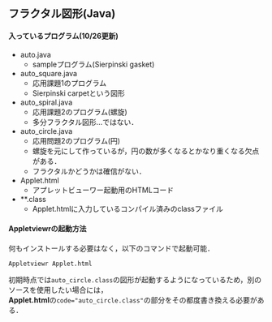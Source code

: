 ## フラクタル図形(Java)
#### 入っているプログラム(10/26更新)

* auto.java
	* sampleプログラム(Sierpinski gasket)
* auto_square.java
	* 応用課題1のプログラム
	* Sierpinski carpetという図形 
* auto_spiral.java
	* 応用課題2のプログラム(螺旋)
	* 多分フラクタル図形…ではない．
* auto_circle.java
	* 応用問題2のプログラム(円)
	* 螺旋を元にして作っているが，円の数が多くなるとかなり重くなる欠点がある．
	* フラクタルかどうかは確信がない．
* Applet.html
	* アプレットビューワー起動用のHTMLコード
* **.class
	* Applet.htmlに入力しているコンパイル済みのclassファイル  

	
#### Appletviewrの起動方法
何もインストールする必要はなく，以下のコマンドで起動可能．

	Appletviewr Applet.html
	
初期時点では`auto_circle.class`の図形が起動するようになっているため，別のソースを使用したい場合には，  
**Applet.html**の`code="auto_circle.class"`の部分をその都度書き換える必要がある． 
